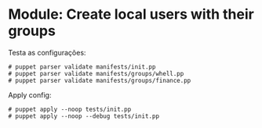 # Module: Create local users with their groups

Testa as configurações:
```
# puppet parser validate manifests/init.pp
# puppet parser validate manifests/groups/whell.pp
# puppet parser validate manifests/groups/finance.pp

```

Apply config:
```
# puppet apply --noop tests/init.pp
# puppet apply --noop --debug tests/init.pp 
```


